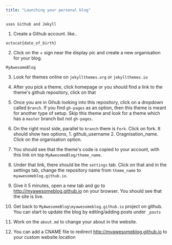 ```yaml
---
title: "Launching your personal blog"
---
```

`uses Github and Jekyll`

1. Create a Github account. like.. 

`octocat{date_of_birth}`

2. Click on the + sign near the display pic and create a new organisation for your blog.

`MyAwesomeBlog`

3. Look for themes online on `jekyllthemes.org` or `jekyllthemes.io`

4. After you pick a theme, click homepage or you should find a link to the theme's github repository, click on that

5. Once you are in Gihub looking into this repository, click on a dropdown called `Branch`. If you find `gh-pages` as an option, then this theme is meant for another type of setup. Skip this theme and look for a theme which has a `master` branch but not `gh-pages`.

6. On the right most side, parallel to `branch` there is `Fork`. Click on fork. It should show two options, 1. github_username 2. Oragnisation_name. Click on the organisation option.

7. You should see that the theme's code is copied to your account, with this link on top `MyAwesomeBlog/theme_name`.

8. Under that link, there should be the `settings` tab. Click on that and in the settings tab, change the repository name from `theme_name` to `myawesomeblog.github.io`.

9. Give it 5 minutes, open a new tab and go to http://myawesomeblog.github.io on your browser. You should see that the site is live.

10. Get back to `MyAwesomeBlog\myawesomeblog.github.io` project on github. You can start to update the blog by editing/adding posts under `_posts`

11. Work on the `about.md` to change your about in the website.

12. You can add a CNAME file to redirect http://myawesomeblog.github.io to your custom website location
